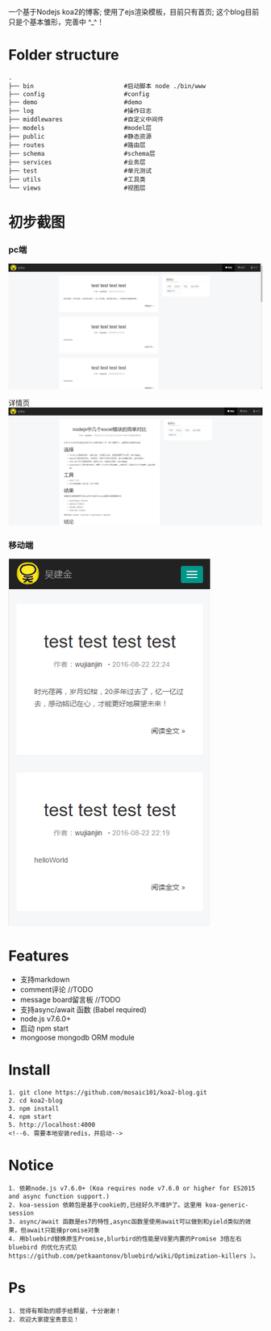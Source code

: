 一个基于Nodejs koa2的博客;
使用了ejs渲染模板，目前只有首页;
这个blog目前只是个基本雏形，完善中 ^_^！


Folder structure
=====

```
.
├── bin                         #启动脚本 node ./bin/www
├── config                      #config
├── demo                        #demo
├── log                         #操作日志
├── middlewares                 #自定义中间件
├── models                      #model层
├── public                      #静态资源
├── routes                      #路由层
├── schema                      #schema层
├── services                    #业务层
├── test                        #单元测试
├── utils                       #工具类
└── views                       #视图层

```
初步截图
=====

### pc端
![blog_pc](./public/images/blog_pc.png)

详情页
![topic_detail](./public/images/topic_detail.png)

### 移动端
![blog_pc](./public/images/blog_mobile.png)

Features
=====
* 支持markdown
* comment评论            //TODO
* message board留言板    //TODO
* 支持async/await 函数 (Babel required)
* node.js v7.6.0+
* 启动 npm start
* mongoose mongodb ORM module

Install
=====
    1. git clone https://github.com/mosaic101/koa2-blog.git
    2. cd koa2-blog
    3. npm install
    4. npm start
    5. http://localhost:4000
    <!--6. 需要本地安装redis，并启动-->

Notice
=====
    1. 依赖node.js v7.6.0+ (Koa requires node v7.6.0 or higher for ES2015 and async function support.)
    2. koa-session 依赖包是基于cookie的,已经好久不维护了。这里用 koa-generic-session
    3. async/await 函数是es7的特性,async函数里使用await可以做到和yield类似的效果，但await只能接promise对象
    4. 用bluebird替换原生Promise,blurbird的性能是V8里内置的Promise 3倍左右bluebird 的优化方式见 https://github.com/petkaantonov/bluebird/wiki/Optimization-killers ）。

Ps
=====
    1. 觉得有帮助的顺手给颗星，十分谢谢！
    2. 欢迎大家提宝贵意见！
